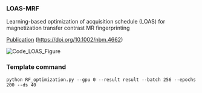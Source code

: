 ### LOAS-MRF

Learning-based optimization of acquisition schedule (LOAS) for magnetization transfer contrast MR fingerprinting

[Publication](https://analyticalsciencejournals.onlinelibrary.wiley.com/doi/full/10.1002/nbm.4662) (https://doi.org/10.1002/nbm.4662)

![Code_LOAS_Figure](https://user-images.githubusercontent.com/122308855/211397472-620a334a-3004-4ab9-8003-7ffb4084c37a.jpg)

### Template command
```
python RF_optimization.py --gpu 0 --result result --batch 256 --epochs 200 --ds 40 
```

